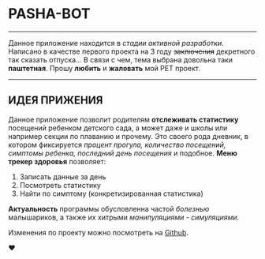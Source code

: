 # PASHA-BOT

---

Данное приложение находится в *стадии активной 
разработки*. Написано в качестве первого проекта на 3 году ~~заключения~~ декретного так сказать отпуска...
В связи с чем, тема выбрана довольна таки **паштетная**. Прошу **любить** и **жаловать** мой PET проект.

---

## ИДЕЯ ПРИЖЕНИЯ 

Данное приложение позволит родителям **отслеживать статистику** посещений
ребенком детского сада, а может даже и школы или например секции по плаванию и прочему.
Это своего рода дневник, в котором фиксируется *процент прогула, количество посещений, 
симптомы ребенка, последний день посещения* и подобное. **Меню трекер здоровья** позволяет:
1. Записать данные за день
2. Посмотреть статистику
3. Найти по симптому (конкретизированная статистика)

**Актуальность** программы обусловленна частой *болезнью* малышариков, а также их хитрыми *манипуляциями - симуляциями*.

Изменения по проекту можно посмотреть на [Github](https://github.com/ellamaslova/pasha-bot).

♥
